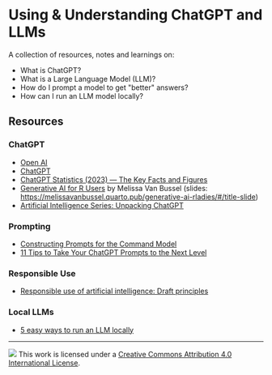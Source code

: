 # Using & Understanding ChatGPT and LLMs

A collection of resources, notes and learnings on:

- What is ChatGPT?
- What is a Large Language Model (LLM)?
- How do I prompt a model to get "better" answers?
- How can I run an LLM model locally?

## Resources

### ChatGPT

- [Open AI](https://openai.com)
- [ChatGPT](https://chat.openai.com)
- [ChatGPT Statistics (2023) — The Key Facts and Figures](https://www.stylefactoryproductions.com/blog/chatgpt-statistics)
- [Generative AI for R Users](https://github.com/melissavanbussel/generative-ai-rladies) by Melissa Van Bussel (slides: <https://melissavanbussel.quarto.pub/generative-ai-rladies/#/title-slide>)
- [Artificial Intelligence Series: Unpacking ChatGPT](https://www.csps-efpc.gc.ca/video/artificial-intelligence-series/chatgpt-eng.aspx)

### Prompting
- [Constructing Prompts for the Command Model](https://txt.cohere.com/constructing-prompts/)
- [11 Tips to Take Your ChatGPT Prompts to the Next Level](https://www.wired.com/story/11-tips-better-chatgpt-prompts/)

### Responsible Use
- [Responsible use of artificial intelligence: Draft principles](https://digital.gov.bc.ca/policies-standards/ai/)

### Local LLMs
- [5 easy ways to run an LLM locally](https://www.infoworld.com/article/3705035/5-easy-ways-to-run-an-llm-locally.html)



------------------------------------------------------------------------

![](https://i.creativecommons.org/l/by/4.0/88x31.png) This work is licensed under a [Creative Commons Attribution 4.0 International License](https://creativecommons.org/licenses/by/4.0/). 
